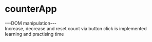 # counterApp
---DOM manipulation--- <br>
Increase, decrease and reset count via button click is implemented
<br>
learning and practising time
